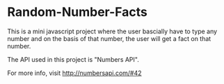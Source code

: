 # Random-Number-Facts

This is a mini javascript project where the user bascially have to type any number and on the basis of that number, the user will get a fact on that number.

The API used in this project is "Numbers API".

For more info, visit http://numbersapi.com/#42

